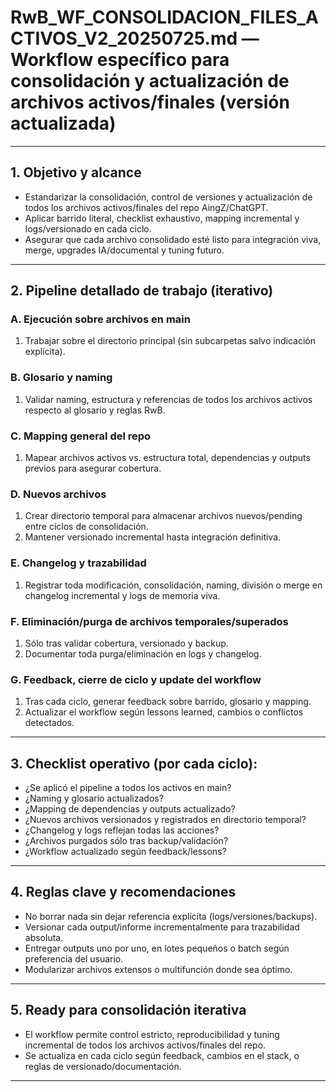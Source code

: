 # RwB_WF_CONSOLIDACION_FILES_ACTIVOS_V2_20250725.md — Workflow específico para consolidación y actualización de archivos activos/finales (versión actualizada)

---

## 1. Objetivo y alcance
- Estandarizar la consolidación, control de versiones y actualización de todos los archivos activos/finales del repo AingZ/ChatGPT.
- Aplicar barrido literal, checklist exhaustivo, mapping incremental y logs/versionado en cada ciclo.
- Asegurar que cada archivo consolidado esté listo para integración viva, merge, upgrades IA/documental y tuning futuro.

---

## 2. Pipeline detallado de trabajo (iterativo)

### **A. Ejecución sobre archivos en main**
1. Trabajar sobre el directorio principal (sin subcarpetas salvo indicación explícita).

### **B. Glosario y naming**
1. Validar naming, estructura y referencias de todos los archivos activos respecto al glosario y reglas RwB.

### **C. Mapping general del repo**
1. Mapear archivos activos vs. estructura total, dependencias y outputs previos para asegurar cobertura.

### **D. Nuevos archivos**
1. Crear directorio temporal para almacenar archivos nuevos/pending entre ciclos de consolidación.
2. Mantener versionado incremental hasta integración definitiva.

### **E. Changelog y trazabilidad**
1. Registrar toda modificación, consolidación, naming, división o merge en changelog incremental y logs de memoria viva.

### **F. Eliminación/purga de archivos temporales/superados**
1. Sólo tras validar cobertura, versionado y backup.
2. Documentar toda purga/eliminación en logs y changelog.

### **G. Feedback, cierre de ciclo y update del workflow**
1. Tras cada ciclo, generar feedback sobre barrido, glosario y mapping.
2. Actualizar el workflow según lessons learned, cambios o conflictos detectados.

---

## 3. Checklist operativo (por cada ciclo):
- ¿Se aplicó el pipeline a todos los activos en main?
- ¿Naming y glosario actualizados?
- ¿Mapping de dependencias y outputs actualizado?
- ¿Nuevos archivos versionados y registrados en directorio temporal?
- ¿Changelog y logs reflejan todas las acciones?
- ¿Archivos purgados sólo tras backup/validación?
- ¿Workflow actualizado según feedback/lessons?

---

## 4. Reglas clave y recomendaciones
- No borrar nada sin dejar referencia explícita (logs/versiones/backups).
- Versionar cada output/informe incrementalmente para trazabilidad absoluta.
- Entregar outputs uno por uno, en lotes pequeños o batch según preferencia del usuario.
- Modularizar archivos extensos o multifunción donde sea óptimo.

---

## 5. Ready para consolidación iterativa
- El workflow permite control estricto, reproducibilidad y tuning incremental de todos los archivos activos/finales del repo.
- Se actualiza en cada ciclo según feedback, cambios en el stack, o reglas de versionado/documentación.

---

